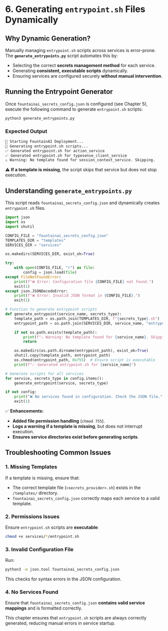 # 6. Generating `entrypoint.sh` Files Dynamically

## Why Dynamic Generation?
Manually managing `entrypoint.sh` scripts across services is error-prone. The **`generate_entrypoints.py`** script automates this by:
- Selecting the correct **secrets management method** for each service.
- Generating **consistent, executable scripts** dynamically.
- Ensuring services are configured securely **without manual intervention**.

## Running the Entrypoint Generator
Once `fountainai_secrets_config.json` is configured (see Chapter 5), execute the following command to generate `entrypoint.sh` scripts:

```sh
python3 generate_entrypoints.py
```

### Expected Output
```sh
🚀 Starting FountainAI Deployment...
🔄 Generating entrypoint.sh scripts...
✅ Generated entrypoint.sh for action_service
✅ Generated entrypoint.sh for typesense_client_service
⚠️ Warning: No template found for session_context_service. Skipping.
```

⚠️ **If a template is missing**, the script skips that service but does not stop execution.

## Understanding `generate_entrypoints.py`
This script reads `fountainai_secrets_config.json` and dynamically creates `entrypoint.sh` files.

```python
import json
import os
import shutil

CONFIG_FILE = "fountainai_secrets_config.json"
TEMPLATES_DIR = "templates"
SERVICES_DIR = "services"

os.makedirs(SERVICES_DIR, exist_ok=True)

try:
    with open(CONFIG_FILE, "r") as file:
        config = json.load(file)
except FileNotFoundError:
    print(f"❌ Error: Configuration file {CONFIG_FILE} not found.")
    exit(1)
except json.JSONDecodeError:
    print(f"❌ Error: Invalid JSON format in {CONFIG_FILE}.")
    exit(1)

# Function to generate entrypoint scripts
def generate_entrypoint(service_name, secrets_type):
    template_path = os.path.join(TEMPLATES_DIR, f"{secrets_type}.sh")
    entrypoint_path = os.path.join(SERVICES_DIR, service_name, "entrypoint.sh")

    if not os.path.exists(template_path):
        print(f"⚠️ Warning: No template found for {service_name}. Skipping.")
        return

    os.makedirs(os.path.dirname(entrypoint_path), exist_ok=True)
    shutil.copy(template_path, entrypoint_path)
    os.chmod(entrypoint_path, 0o755)  # Ensure script is executable
    print(f"✅ Generated entrypoint.sh for {service_name}")

# Generate scripts for all services
for service, secrets_type in config.items():
    generate_entrypoint(service, secrets_type)

if not config:
    print("❌ No services found in configuration. Check the JSON file.")
    exit(1)
```

✅ **Enhancements:**  
- **Added file permission handling** (`chmod 755`).  
- **Logs a warning if a template is missing**, but does not interrupt execution.  
- **Ensures service directories exist before generating scripts**.

## Troubleshooting Common Issues
### 1. Missing Templates
If a template is missing, ensure that:
- The correct template file (`<secrets_provider>.sh`) exists in the `/templates/` directory.
- `fountainai_secrets_config.json` correctly maps each service to a valid template.

### 2. Permissions Issues
Ensure `entrypoint.sh` scripts are **executable**:
```sh
chmod +x services/*/entrypoint.sh
```

### 3. Invalid Configuration File
Run:
```sh
python3 -m json.tool fountainai_secrets_config.json
```
This checks for syntax errors in the JSON configuration.

### 4. No Services Found
Ensure that `fountainai_secrets_config.json` **contains valid service mappings** and is formatted correctly.

This chapter ensures that `entrypoint.sh` scripts are always correctly generated, reducing manual errors in service startup.

